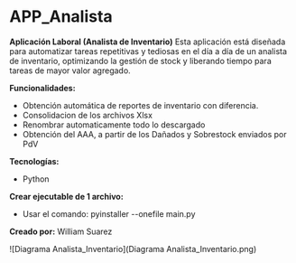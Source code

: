 # APP_Analista

**Aplicación Laboral (Analista de Inventario)**
Esta aplicación está diseñada para automatizar tareas repetitivas y tediosas en el día a día de un analista de inventario, optimizando la gestión de stock y liberando tiempo para tareas de mayor valor agregado.

**Funcionalidades:**
* Obtención automática de reportes de inventario con diferencia.
* Consolidacion de los archivos Xlsx
* Renombrar automaticamente todo lo descargado
* Obtención del AAA, a partir de los Dañados y Sobrestock enviados por PdV

**Tecnologías:**
* Python

**Crear ejecutable de 1 archivo:**
* Usar el comando: pyinstaller --onefile main.py

**Creado por:**
William Suarez

![Diagrama Analista_Inventario](Diagrama Analista_Inventario.png)

